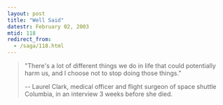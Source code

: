 ```yaml
---
layout: post
title: "Well Said"
datestr: February 02, 2003
mtid: 118
redirect_from:
  - /saga/118.html
---
```


> "There's a lot of different
> things we do in life that could potentially harm us, and I choose not
> to stop doing those things."
> 
> -- Laurel Clark, medical officer and flight surgeon of space shuttle Columbia, 
> in an interview 3 weeks before she died.

